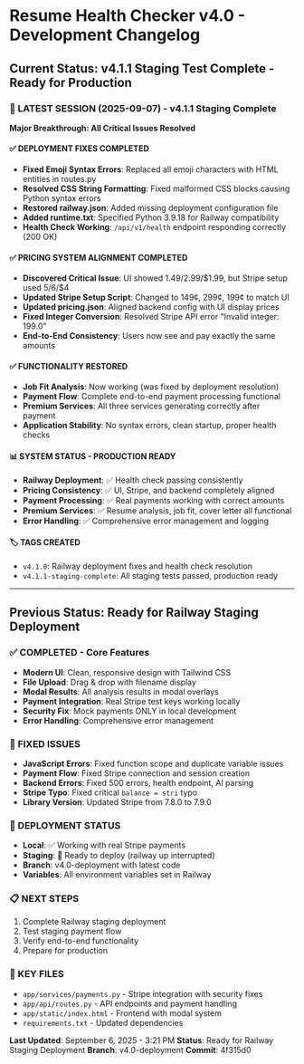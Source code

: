 # Resume Health Checker v4.0 - Development Changelog

## Current Status: v4.1.1 Staging Test Complete - Ready for Production

### 🎉 LATEST SESSION (2025-09-07) - v4.1.1 Staging Complete
**Major Breakthrough: All Critical Issues Resolved**

#### ✅ DEPLOYMENT FIXES COMPLETED
- **Fixed Emoji Syntax Errors**: Replaced all emoji characters with HTML entities in routes.py
- **Resolved CSS String Formatting**: Fixed malformed CSS blocks causing Python syntax errors  
- **Restored railway.json**: Added missing deployment configuration file
- **Added runtime.txt**: Specified Python 3.9.18 for Railway compatibility
- **Health Check Working**: `/api/v1/health` endpoint responding correctly (200 OK)

#### ✅ PRICING SYSTEM ALIGNMENT COMPLETED  
- **Discovered Critical Issue**: UI showed $1.49/$2.99/$1.99, but Stripe setup used $5/$6/$4
- **Updated Stripe Setup Script**: Changed to 149¢, 299¢, 199¢ to match UI
- **Updated pricing.json**: Aligned backend config with UI display prices
- **Fixed Integer Conversion**: Resolved Stripe API error "Invalid integer: 199.0"
- **End-to-End Consistency**: Users now see and pay exactly the same amounts

#### ✅ FUNCTIONALITY RESTORED
- **Job Fit Analysis**: Now working (was fixed by deployment resolution)
- **Payment Flow**: Complete end-to-end payment processing functional
- **Premium Services**: All three services generating correctly after payment
- **Application Stability**: No syntax errors, clean startup, proper health checks

#### 📊 SYSTEM STATUS - PRODUCTION READY
- **Railway Deployment**: ✅ Health check passing consistently
- **Pricing Consistency**: ✅ UI, Stripe, and backend completely aligned  
- **Payment Processing**: ✅ Real payments working with correct amounts
- **Premium Services**: ✅ Resume analysis, job fit, cover letter all functional
- **Error Handling**: ✅ Comprehensive error management and logging

#### 🏷️ TAGS CREATED
- `v4.1.0`: Railway deployment fixes and health check resolution
- `v4.1.1-staging-complete`: All staging tests passed, production ready

---

## Previous Status: Ready for Railway Staging Deployment

### ✅ COMPLETED - Core Features
- **Modern UI**: Clean, responsive design with Tailwind CSS
- **File Upload**: Drag & drop with filename display
- **Modal Results**: All analysis results in modal overlays
- **Payment Integration**: Real Stripe test keys working locally
- **Security Fix**: Mock payments ONLY in local development
- **Error Handling**: Comprehensive error management

### 🔧 FIXED ISSUES
- **JavaScript Errors**: Fixed function scope and duplicate variable issues
- **Payment Flow**: Fixed Stripe connection and session creation
- **Backend Errors**: Fixed 500 errors, health endpoint, AI parsing
- **Stripe Typo**: Fixed critical `balance = stri` typo
- **Library Version**: Updated Stripe from 7.8.0 to 7.9.0

### 🚀 DEPLOYMENT STATUS
- **Local**: ✅ Working with real Stripe payments
- **Staging**: 🔄 Ready to deploy (railway up interrupted)
- **Branch**: v4.0-deployment with latest code
- **Variables**: All environment variables set in Railway

### 📋 NEXT STEPS
1. Complete Railway staging deployment
2. Test staging payment flow
3. Verify end-to-end functionality
4. Prepare for production

### 🔑 KEY FILES
- `app/services/payments.py` - Stripe integration with security fixes
- `app/api/routes.py` - API endpoints and payment handling
- `app/static/index.html` - Frontend with modal system
- `requirements.txt` - Updated dependencies

**Last Updated**: September 6, 2025 - 3:21 PM
**Status**: Ready for Railway Staging Deployment
**Branch**: v4.0-deployment
**Commit**: 4f315d0